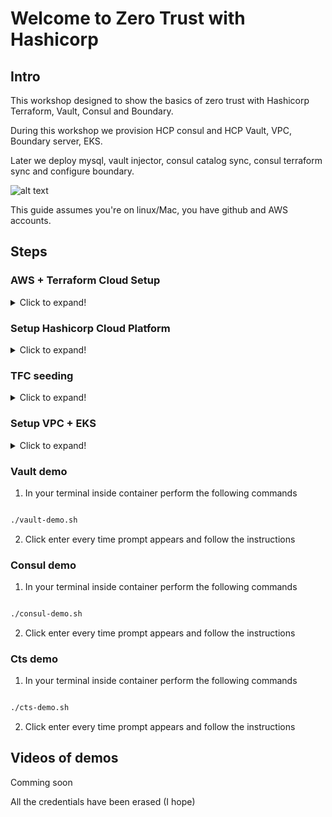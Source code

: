 # Welcome to Zero Trust with Hashicorp

## Intro

  

This workshop designed to show the basics of zero trust with Hashicorp Terraform, Vault, Consul and Boundary.

During this workshop we provision HCP consul and HCP Vault, VPC, Boundary server, EKS.

Later we deploy mysql, vault injector, consul catalog sync, consul terraform sync and configure boundary.


![alt text](https://github.com/zero-trust-course/zero-trust-with-hashi/blob/main/arch.png?raw=true)

This guide assumes you're on linux/Mac, you have github and AWS accounts.

## Steps

  

### AWS + Terraform Cloud Setup

<details>
  <summary>Click to expand!</summary>
  
0. Copy the following lines to your favorite editor

```sh

export TF_VAR_tfc_organization_name=""
export TF_VAR_oauth_token_id=""
export TF_VAR_github_username=""
export TF_VAR_tfc_token=""
export AWS_ACCESS_KEY_ID=""
export AWS_SECRET_ACCESS_KEY=""

```

1. Login to your AWS account and switch to Frankfurt region

2. Go to IAM service

3. Create user / use existing user

4. Create new access key

5. Copy and insert your access key and secret access keys to the proper values

6. Open your terminal window (Following commands assume you are working with MacOS/Linux with x86 CPU architecture)

7. Execute the following commands
```bash
git clone git@github.com:zero-trust-course/zero-trust-with-hashi.git
cd zero-trust-with-hashi
docker build -f Dockerfile.amd64 . -t zero-trust
docker run -it zero-trust:latest
```

19. In your browser go to https://terraform.io

20. Click on "Terraform Cloud"

21. Click on Create Account

22. Type your username, email and password, agree and acknowledge T&S and Private Policy (if you agree and acknowledge) and click on "Create account"

23. Check your email and perform email validation

24. Click on "Start from scratch"

25. Type your Terraform Cloud "Organization name"

26. Copy your Terraform Cloud "Organization name" to the value of TF_VAR_tfc_organization_name

27. Instead of creating new workspace click on the Terraform Cloud "Organization name" in the upper left corner.

28. Click on "Settings"

29. Click on "Providers"

30. Click on "Add a VCS Provider"

31. Click on GitHub and choose "Github.com (Custom)"

32. Click on the link "register a new OAuth Application"

33. Copy your "Application Name", "Homepage URL", "Authorization callback URL" from Terraform cloud setup provider page to your github.

34. And click "Register Application" **on your github page**

35.  **On your github page** click on "Generate a new client secret"

36. Copy client ID from github and paste it to Terraform cloud

37. Type Github in the "Name" field on your Terraform cloud add vcs provider page

38. Copy "Client Secret" **from your github page** and paste it Terraform cloud add vcs provider page "Client Secret" field

39. Click on "Connect and Continue"

40. Provide username and password for your github if asked

41. Click on "Authorize <your  github  user>"

42. Click on "Skip and Finish"

43. Copy "OAuth token ID" and paste it in the value of TF_VAR_oauth_token_id in your favorite editor

44. Type your github username in the value of TF_VAR_github_username

45. On Terraform Cloud page click on "API Tokens"

46. Click on "Create an organization token"

47. Copy the token to the value of TF_VAR_tfc_token

</details>

### Setup Hashicorp Cloud Platform

<details>
  <summary>Click to expand!</summary>
  
1. Browse to https://cloud.hashicorp.com

2. Click on "Start a free trial"

3. Click on "Sign up"

4.  **Click on "Sign up"**

5. Type your email address and click "Continue'

6. Type your password and click continue

7. Click on "I Agree and I Accept" (assuming you agree and accept)

8. Click "Continue"

9. Check your email and perform email verification

10. Choose your country and click "Create Organization"

11. Click "Skip for now" to try HCP for free

12. Click on "Access control (IAM)"

13. Click on "Service principals"

14. Click on "+Create service principal"

15. Type a name in the "Name" field

16. Choose "Admin" Role

17. Click on "Save"

18. Click on "Create service principal key"

19. Copy clientID and client secret and **remember which is which** or you will have to do step "Fixing Mistake"

</details>

### TFC seeding

<details>
  <summary>Click to expand!</summary>
  
1. Broswe to "https://github.com/zero-trust-course/zero-trust-with-hashi"

2. Click on "fork" in right upper corner

3. Choose you personal user as forking destination

4. ** In your AWS console* go to "EC2 service" click on "Instances" and check the box near the instance that was previously started.

5. Copy the "Public IPv4 address"

6. Open terminal and connect to the instance with the key you downloaded/created previously

```sh

ssh -i <some_key.pem> ubuntu@<public_ipv4>

```

7. On the instance perform

```sh

sudo -i

#TODO build and run image

```

8. Inside container run the following commands to avoid accidental exit/logouts

```sh

export IGNOREEOF=4

alias exit='echo "Are you insane?! Over my dead body"'

```

***Note: To leave container press CTRL+D 5 times consecutively***

9. Inside container run copy and paste all the environment variable you've created earlier in your favorite editor

10. Inside container run

```sh

terraform init

terraform apply

```

11. Open Terraform Cloud browser window. Click on "TerraformCloudSeed" workspace, click on "Variables", locate "TFE_TOKEN".

12. Click on "..." and then click "Edit"

13. Copy the value of "TF_VAR_tfc_token" from your favorite editor to Value of "TFE_TOKEN" in Terraform Cloud window, check "Sensitive" checkbox, then click "Save Variable"

14. Click on "Actions", click on "Start new plan", fill the reason for starting a plan and click on "Start plan"

15. Wait until finished.

16. Click on Organization name in left upper corner and should see 4 workspaces "EKS","HCP","VPC" and "TerraformCloudSeed"

</details>  

### Setup VPC + EKS

<details>
  <summary>Click to expand!</summary>
  
1. In your Terraform Cloud window click on HCP workspace

2. Click on Variables

3. Locate "HCP_CLIENT_ID" variable, click on "...", click on "Edit", replace the text "Provide me and make me sensitive" with value of HCP Client Id that was created earlier, check "Sensitive" checkbox and click on "Save Variable"

4. Locate "HCP_CLIENT_SECRET" variable, click on "...", click on "Edit", replace the text "Provide me and make me sensitive" with value of HCP Client Secret that was created earlier, check "Sensitive" checkbox and click on "Save Variable"

5. Click on "Setting" in the top menu bar

6. Click on "Variables Sets"

7. In your terminal inside container perform the following commands

```sh

bash -x varsets.sh

```

8. In your Terraform Cloud window refresh the "Variable sets" page, you should find newly created "Variable set"

#9. Click on "" variable set #TODO variables set name

10. Locate "AWS_ACCESS_KEY_ID" and "AWS_SECRET_ACCESS_KEY" edit and replace the placeholders with proper values from your favorite browser, check "Sensitive" checkbox and "Save variable"

11. Locate "Workspaces" section on "Variable sets" Page, ensure "Apply to specific workspaces" selected and type "VPC","EKS","HCP" in "Find workspaces this variable set should be shared with".

12. Click on "Save variable set"

13. Click on "Organization name" to return to the list of workspaces

14. Click on "VPC" workspace, click on "Actions", click on "Start new plan", type the "reason for starting plan" and click on "Start plan"

15. Wait until apply of "VPC" workspace is complete

16. Click on Organization name to see all workspaces. Completion of "VPC" workspace supposed to trigger "HCP" and "EKS" workspaces.

</details>

### Vault demo

1. In your terminal inside container perform the following commands

```sh

./vault-demo.sh

```

2. Click enter every time prompt appears and follow the instructions

### Consul demo

1. In your terminal inside container perform the following commands

```sh

./consul-demo.sh

```

2. Click enter every time prompt appears and follow the instructions

### Cts demo

1. In your terminal inside container perform the following commands

```sh

./cts-demo.sh

```

2. Click enter every time prompt appears and follow the instructions

  

## Videos of demos

Comming soon

All the credentials have been erased (I hope)
